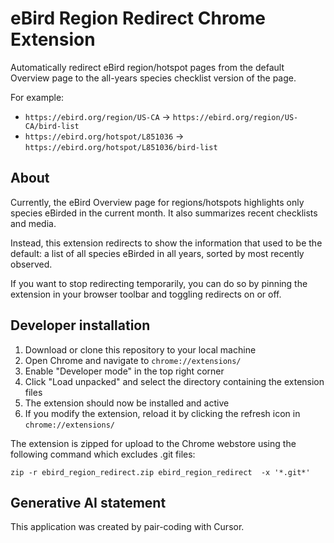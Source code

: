 # eBird Region Redirect Chrome Extension

Automatically redirect eBird region/hotspot pages from the default Overview page to the all-years species checklist version of the page.

For example:
- `https://ebird.org/region/US-CA` → `https://ebird.org/region/US-CA/bird-list`
- `https://ebird.org/hotspot/L851036` → `https://ebird.org/hotspot/L851036/bird-list`

## About

Currently, the eBird Overview page for regions/hotspots highlights only species eBirded in the current month. It also summarizes recent checklists and media.

Instead, this extension redirects to show the information that used to be the default: a list of all species eBirded in all years, sorted by most recently observed.

If you want to stop redirecting temporarily, you can do so by pinning the extension in your browser toolbar and toggling redirects on or off.

## Developer installation

1. Download or clone this repository to your local machine
2. Open Chrome and navigate to `chrome://extensions/`
3. Enable "Developer mode" in the top right corner
4. Click "Load unpacked" and select the directory containing the extension files
5. The extension should now be installed and active
6. If you modify the extension, reload it by clicking the refresh icon in `chrome://extensions/`

The extension is zipped for upload to the Chrome webstore using the following command which excludes .git files:
```
zip -r ebird_region_redirect.zip ebird_region_redirect  -x '*.git*'
```

## Generative AI statement

This application was created by pair-coding with Cursor.
